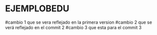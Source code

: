 # EJEMPLOBEDU
#cambio 1 que se vera reflejado en la primera version
#cambio 2 que se verá reflejado en el commit 2
#cambio 3 que esta para el commit 3